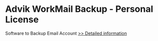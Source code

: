 # Advik WorkMail Backup - Personal License
Software to Backup Email Account
[>> Detailed information](https://secure.shareit.com/shareit/product.html?productid=300810046&affiliateid=200057808)